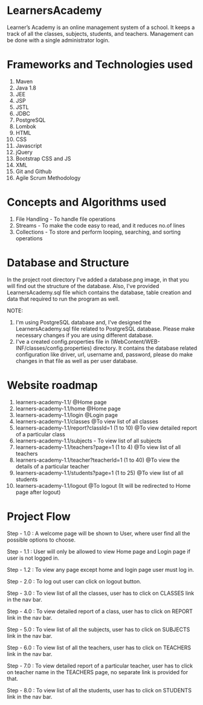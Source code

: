 # LearnersAcademy

Learner’s Academy is an online management system of a school. It keeps a track of all the classes, subjects, students,
and teachers. Management can be done with a single administrator login.

# Frameworks and Technologies used

1. Maven
2. Java 1.8
3. JEE
4. JSP
5. JSTL
6. JDBC
7. PostgreSQL
8. Lombok
9. HTML
10. CSS
11. Javascript
12. jQuery
13. Bootstrap CSS and JS
14. XML
15. Git and Github
16. Agile Scrum Methodology

# Concepts and Algorithms used

1. File Handling - To handle file operations
2. Streams - To make the code easy to read, and it reduces no.of lines
3. Collections - To store and perform looping, searching, and sorting operations

# Database and Structure

In the project root directory I've added a database.png image, in that you will find out the structure of the database.
Also, I've provided LearnersAcademy.sql file which contains the database, table creation and data that required to run
the program as well.

NOTE:

1. I'm using PostgreSQL database and, I've designed the LearnersAcademy.sql file related to PostgreSQL database. Please
   make necessary changes if you are using different database.
2. I've a created config.properties file in (WebContent/WEB-INF/classes/config.properties) directory. It contains the
   database related configuration like driver, url, username and, password, please do make changes in that file as well
   as per user database.

# Website roadmap

1. learners-academy-1.1/ @Home page
2. learners-academy-1.1/home @Home page
3. learners-academy-1.1/login @Login page
4. learners-academy-1.1/classes @To view list of all classes
5. learners-academy-1.1/report?classId=1 (1 to 10)      @To view detailed report of a particular class
6. learners-academy-1.1/subjects - To view list of all subjects
7. learners-academy-1.1/teachers?page=1 (1 to 4)        @To view list of all teachers
8. learners-academy-1.1/teacher?teacherId=1 (1 to 40)   @To view the details of a particular teacher
9. learners-academy-1.1/students?page=1 (1 to 25)       @To view list of all students
10. learners-academy-1.1/logout @To logout (It will be redirected to Home page after logout)

# Project Flow

Step - 1.0 : A welcome page will be shown to User, where user find all the possible options to choose.

Step - 1.1 : User will only be allowed to view Home page and Login page if user is not logged in.

Step - 1.2 : To view any page except home and login page user must log in.

Step - 2.0 : To log out user can click on logout button.

Step - 3.0 : To view list of all the classes, user has to click on CLASSES link in the nav bar.

Step - 4.0 : To view detailed report of a class, user has to click on REPORT link in the nav bar.

Step - 5.0 : To view list of all the subjects, user has to click on SUBJECTS link in the nav bar.

Step - 6.0 : To view list of all the teachers, user has to click on TEACHERS link in the nav bar.

Step - 7.0 : To view detailed report of a particular teacher, user has to click on teacher name in the TEACHERS page, no
separate link is provided for that.

Step - 8.0 : To view list of all the students, user has to click on STUDENTS link in the nav bar.